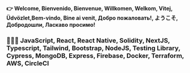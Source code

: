 #### 👉 Welcome, Bienvenido, Bienvenue, Willkomen, Welkom, Vitej, Üdvözlet,Bem-vindo, Bine ai venit, Добро пожаловать!, ようこそ, Добродошли, Ласкаво просимо!

###  👩🏽‍💻 JavaScript, React, React Native, Solidity, NextJS, Typescript, Tailwind, Bootstrap, NodeJS, Testing Library, Cypress, MongoDB, Express, Firebase, Docker, Terraform, AWS, CircleCI
